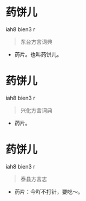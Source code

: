 # 药饼儿
iah8 bien3 r
> 东台方言词典
- 药片。也叫药饼儿。

# 药饼儿
iah8 bien3 r
> 兴化方言词典
- 药片。

# 药饼儿
iah8 bien3 r
> 泰县方言志
- 药片：今吖不打针，要吃～。
